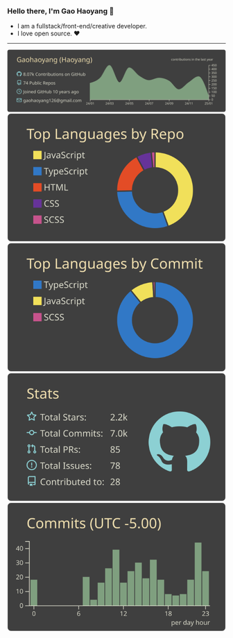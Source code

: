### Hello there, I'm Gao Haoyang 👋

- I am a fullstack/front-end/creative developer.
- I love open source. ❤️ 
---

![](https://raw.githubusercontent.com/Gaohaoyang/gaohaoyang/master/profile-summary-card-output/zenburn/0-profile-details.svg)
![](https://raw.githubusercontent.com/Gaohaoyang/gaohaoyang/master/profile-summary-card-output/zenburn/1-repos-per-language.svg) ![](https://raw.githubusercontent.com/Gaohaoyang/gaohaoyang/master/profile-summary-card-output/zenburn/2-most-commit-language.svg)
![](https://raw.githubusercontent.com/Gaohaoyang/gaohaoyang/master/profile-summary-card-output/zenburn/3-stats.svg) ![](https://raw.githubusercontent.com/Gaohaoyang/gaohaoyang/master/profile-summary-card-output/zenburn/4-productive-time.svg)

<!-- <p align="center">
  <picture>
    <source
      media="(prefers-color-scheme: dark)"
      srcset="
        https://raw.githubusercontent.com/Gaohaoyang/octocat/main/profile-3d-contrib/profile-night-green.svg
      "
    />
    <source
      media="(prefers-color-scheme: light)"
      srcset="
        https://raw.githubusercontent.com/gaohaoyang/octocat/main/profile-3d-contrib/profile-green-animate.svg
      "
    />
    <img
      style="width: 100%"
      alt="github profile contributions chart"
      src="https://raw.githubusercontent.com/gaohaoyang/octocat/main/profile-3d-contrib/profile-green-animate.svg"
    />
  </picture>
</p>
-->
